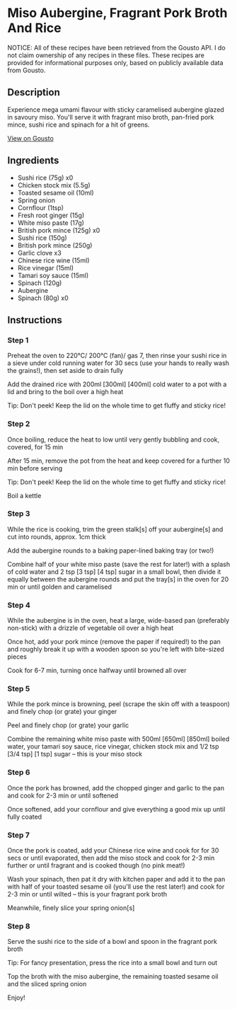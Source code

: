 # Miso Aubergine, Fragrant Pork Broth And Rice

NOTICE: All of these recipes have been retrieved from the Gousto API. I do not claim ownership of any recipes in these files. These recipes are provided for informational purposes only, based on publicly available data from Gousto.

## Description

Experience mega umami flavour with sticky caramelised aubergine glazed in savoury miso. You'll serve it with fragrant miso broth, pan-fried pork mince, sushi rice and spinach for a hit of greens.  

[View on Gousto](https://www.gousto.co.uk/recipes/cookbook/miso-graffiti-aubergine-fragrant-pork-broth-and-rice)

## Ingredients

- Sushi rice (75g) x0
- Chicken stock mix (5.5g)
- Toasted sesame oil (10ml)
- Spring onion
- Cornflour (1tsp)
- Fresh root ginger (15g)
- White miso paste (17g)
- British pork mince (125g) x0
- Sushi rice (150g)
- British pork mince (250g)
- Garlic clove x3
- Chinese rice wine (15ml)
- Rice vinegar (15ml)
- Tamari soy sauce (15ml)
- Spinach (120g)
- Aubergine
- Spinach (80g) x0

## Instructions


### Step 1

Preheat the oven to 220°C/ 200°C (fan)/ gas 7, then rinse your sushi rice in a sieve under cold running water for 30 secs (use your hands to really wash the grains!), then set aside to drain fully

Add the drained rice with 200ml<span class="text-purple"> [300ml]</span> <span class="text-danger">[400ml] </span>cold water to a pot with a lid and bring to the boil over a high heat

Tip: Don't peek! Keep the lid on the whole time to get fluffy and sticky rice!


### Step 2

Once boiling, reduce the heat to low until very gently bubbling and cook, covered, for 15 min

After 15 min, remove the pot from the heat and keep covered for a further 10 min before serving

Tip: Don't peek! Keep the lid on the whole time to get fluffy and sticky rice!

Boil a kettle


### Step 3

While the rice is cooking, trim the green stalk[s] off your aubergine[s]<span class="text-danger"> </span>and cut into rounds, approx. 1cm thick

Add the aubergine rounds to a baking paper-lined baking tray (or two!)

Combine half of your white miso paste (save the rest for later!) with a splash of cold water and 2 tsp <span class="text-purple">[3 tsp] </span><span class="text-danger">[4 tsp]</span> sugar in a small bowl, then divide it equally between the aubergine rounds and put the tray[s] in the oven for 20 min or until golden and caramelised


### Step 4

While the aubergine is in the oven, heat a large, wide-based pan (preferably non-stick) with a drizzle of vegetable oil over a high heat

Once hot, add your pork mince (remove the paper if required!) to the pan and roughly break it up with a wooden spoon so you're left with bite-sized pieces

Cook for 6-7 min, turning once halfway until browned all over


### Step 5

While the pork mince is browning, peel (scrape the skin off with a teaspoon) and finely chop (or grate) your ginger

Peel and finely chop (or grate) your garlic

Combine the remaining white miso paste with 500ml <span class="text-purple">[650ml] </span><span class="text-danger">[850ml]</span> boiled water, your tamari soy sauce, rice vinegar, chicken stock mix and 1/2 tsp <span class="text-purple">[3/4 tsp]</span> <span class="text-danger">[1 tsp]</span> sugar – this is your miso stock


### Step 6

Once the pork has browned, add the chopped ginger and garlic to the pan and cook for 2-3 min or until softened

Once softened, add your cornflour and give everything a good mix up until fully coated


### Step 7

Once the pork is coated, add your Chinese rice wine and cook for for 30 secs or until evaporated, then add the miso stock and cook for 2-3 min further or until fragrant and is cooked though (no pink meat!)

Wash your spinach, then pat it dry with kitchen paper and add it to the pan with half of your toasted sesame oil (you'll use the rest later!) and cook for 2-3 min or until wilted – this is your fragrant pork broth

Meanwhile, finely slice your spring onion[s]

### Step 8

Serve the sushi rice to the side of a bowl and spoon in the fragrant pork broth

Tip: For fancy presentation, press the rice into a small bowl and turn out

Top the broth with the miso aubergine, the remaining toasted sesame oil and the sliced spring onion

Enjoy!

